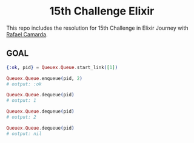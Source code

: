 <h1 align='center'>
15th Challenge Elixir
</h1>

This repo includes the resolution for 15th Challenge in Elixir Journey with [Rafael Camarda][btn-tutor].

## GOAL

```elixir
{:ok, pid} = Queuex.Queue.start_link([1])

Queuex.Queue.enqueue(pid, 2)
# output: :ok

Queuex.Queue.dequeue(pid)
# output: 1

Queuex.Queue.dequeue(pid)
# output: 2

Queuex.Queue.dequeue(pid)
# output: nil
```

<!-- VARIABLES -->

[btn-tutor]: https://github.com/rafaelcamarda
